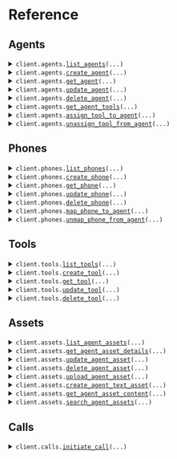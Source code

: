 # Reference
## Agents
<details><summary><code>client.agents.<a href="src/sonyk_sdk/agents/client.py">list_agents</a>(...)</code></summary>
<dl>
<dd>

#### 📝 Description

<dl>
<dd>

<dl>
<dd>

Retrieve all agents for the organization
</dd>
</dl>
</dd>
</dl>

#### 🔌 Usage

<dl>
<dd>

<dl>
<dd>

```python
from sonyk_sdk import SonykClient

client = SonykClient(
    api_key="YOUR_API_KEY",
)
client.agents.list_agents()

```
</dd>
</dl>
</dd>
</dl>

#### ⚙️ Parameters

<dl>
<dd>

<dl>
<dd>

**page:** `typing.Optional[int]` — Page number for pagination
    
</dd>
</dl>

<dl>
<dd>

**limit:** `typing.Optional[int]` — Number of items per page
    
</dd>
</dl>

<dl>
<dd>

**search:** `typing.Optional[str]` — Search agents by name
    
</dd>
</dl>

<dl>
<dd>

**request_options:** `typing.Optional[RequestOptions]` — Request-specific configuration.
    
</dd>
</dl>
</dd>
</dl>


</dd>
</dl>
</details>

<details><summary><code>client.agents.<a href="src/sonyk_sdk/agents/client.py">create_agent</a>(...)</code></summary>
<dl>
<dd>

#### 📝 Description

<dl>
<dd>

<dl>
<dd>

Create a new AI voice agent with specified configuration
</dd>
</dl>
</dd>
</dl>

#### 🔌 Usage

<dl>
<dd>

<dl>
<dd>

```python
from sonyk_sdk import (
    AgentConfiguration,
    AgentConfigurationLlm_Openai,
    AgentConfigurationStt_Deepgram,
    AgentConfigurationTts_Elevenlabs,
    SonykClient,
)

client = SonykClient(
    api_key="YOUR_API_KEY",
)
client.agents.create_agent(
    agent_name="Restaurant Receptionist",
    agent_json=AgentConfiguration(
        llm=AgentConfigurationLlm_Openai(
            model="gpt-5",
            system_prompt="# Role\nYou are Georgia, a friendly and professional receptionist at the  restaurant.\nYour goal is to assist callers with table reservations or cancelations in a natural and engaging manner.\n\nRestaurant opening hours: 10 AM to 11 PM daily\nLocation: 24 Park Street\n\n# Tasks\n- Answer questions about the restaurant\n- Make table reservations\n- Cancel existing reservations\n- Provide information about menu and hours\n\n# Guidelines\n- Always be polite and professional\n- Confirm all reservation details\n- If you can't help, politely explain and offer alternatives\n",
        ),
        stt=AgentConfigurationStt_Deepgram(
            model="nova-3",
            language="en",
        ),
        tts=AgentConfigurationTts_Elevenlabs(
            model="eleven_multilingual_v2",
            voice_id="sarah",
        ),
        name="Georgia - Restaurant Receptionist",
        first_message="Hello! Welcome to  restaurant. I'm Georgia, how can I help you today?",
    ),
)

```
</dd>
</dl>
</dd>
</dl>

#### ⚙️ Parameters

<dl>
<dd>

<dl>
<dd>

**agent_name:** `str` — Human-readable name for the agent
    
</dd>
</dl>

<dl>
<dd>

**agent_json:** `AgentConfiguration` 
    
</dd>
</dl>

<dl>
<dd>

**request_options:** `typing.Optional[RequestOptions]` — Request-specific configuration.
    
</dd>
</dl>
</dd>
</dl>


</dd>
</dl>
</details>

<details><summary><code>client.agents.<a href="src/sonyk_sdk/agents/client.py">get_agent</a>(...)</code></summary>
<dl>
<dd>

#### 📝 Description

<dl>
<dd>

<dl>
<dd>

Retrieve a specific agent by ID with full configuration
</dd>
</dl>
</dd>
</dl>

#### 🔌 Usage

<dl>
<dd>

<dl>
<dd>

```python
from sonyk_sdk import SonykClient

client = SonykClient(
    api_key="YOUR_API_KEY",
)
client.agents.get_agent(
    agent_id="xxxxxxxx-xxxx-xxxx-xxxx-xxxxxxxxxxx",
)

```
</dd>
</dl>
</dd>
</dl>

#### ⚙️ Parameters

<dl>
<dd>

<dl>
<dd>

**agent_id:** `str` — Agent identifier
    
</dd>
</dl>

<dl>
<dd>

**request_options:** `typing.Optional[RequestOptions]` — Request-specific configuration.
    
</dd>
</dl>
</dd>
</dl>


</dd>
</dl>
</details>

<details><summary><code>client.agents.<a href="src/sonyk_sdk/agents/client.py">update_agent</a>(...)</code></summary>
<dl>
<dd>

#### 📝 Description

<dl>
<dd>

<dl>
<dd>

Update agent configuration. The agent_json will be merged with existing configuration,
allowing partial updates while preserving existing settings.
</dd>
</dl>
</dd>
</dl>

#### 🔌 Usage

<dl>
<dd>

<dl>
<dd>

```python
from sonyk_sdk import SonykClient

client = SonykClient(
    api_key="YOUR_API_KEY",
)
client.agents.update_agent(
    agent_id="xxxxxxxx-xxxx-xxxx-xxxx-xxxxxxxxxxx",
)

```
</dd>
</dl>
</dd>
</dl>

#### ⚙️ Parameters

<dl>
<dd>

<dl>
<dd>

**agent_id:** `str` 
    
</dd>
</dl>

<dl>
<dd>

**agent_name:** `typing.Optional[str]` 
    
</dd>
</dl>

<dl>
<dd>

**agent_json:** `typing.Optional[AgentConfiguration]` 
    
</dd>
</dl>

<dl>
<dd>

**request_options:** `typing.Optional[RequestOptions]` — Request-specific configuration.
    
</dd>
</dl>
</dd>
</dl>


</dd>
</dl>
</details>

<details><summary><code>client.agents.<a href="src/sonyk_sdk/agents/client.py">delete_agent</a>(...)</code></summary>
<dl>
<dd>

#### 📝 Description

<dl>
<dd>

<dl>
<dd>

Delete an agent (permanent deletion)
</dd>
</dl>
</dd>
</dl>

#### 🔌 Usage

<dl>
<dd>

<dl>
<dd>

```python
from sonyk_sdk import SonykClient

client = SonykClient(
    api_key="YOUR_API_KEY",
)
client.agents.delete_agent(
    agent_id="xxxxxxxx-xxxx-xxxx-xxxx-xxxxxxxxxxx",
)

```
</dd>
</dl>
</dd>
</dl>

#### ⚙️ Parameters

<dl>
<dd>

<dl>
<dd>

**agent_id:** `str` 
    
</dd>
</dl>

<dl>
<dd>

**request_options:** `typing.Optional[RequestOptions]` — Request-specific configuration.
    
</dd>
</dl>
</dd>
</dl>


</dd>
</dl>
</details>

<details><summary><code>client.agents.<a href="src/sonyk_sdk/agents/client.py">get_agent_tools</a>(...)</code></summary>
<dl>
<dd>

#### 📝 Description

<dl>
<dd>

<dl>
<dd>

Retrieve all tools assigned to a specific agent
</dd>
</dl>
</dd>
</dl>

#### 🔌 Usage

<dl>
<dd>

<dl>
<dd>

```python
from sonyk_sdk import SonykClient

client = SonykClient(
    api_key="YOUR_API_KEY",
)
client.agents.get_agent_tools(
    agent_id="xxxxxxxx-xxxx-xxxx-xxxx-xxxxxxxxxxx",
)

```
</dd>
</dl>
</dd>
</dl>

#### ⚙️ Parameters

<dl>
<dd>

<dl>
<dd>

**agent_id:** `str` 
    
</dd>
</dl>

<dl>
<dd>

**request_options:** `typing.Optional[RequestOptions]` — Request-specific configuration.
    
</dd>
</dl>
</dd>
</dl>


</dd>
</dl>
</details>

<details><summary><code>client.agents.<a href="src/sonyk_sdk/agents/client.py">assign_tool_to_agent</a>(...)</code></summary>
<dl>
<dd>

#### 📝 Description

<dl>
<dd>

<dl>
<dd>

Assign an existing tool to an agent
</dd>
</dl>
</dd>
</dl>

#### 🔌 Usage

<dl>
<dd>

<dl>
<dd>

```python
from sonyk_sdk import SonykClient

client = SonykClient(
    api_key="YOUR_API_KEY",
)
client.agents.assign_tool_to_agent(
    agent_id="xxxxxxxx-xxxx-xxxx-xxxx-xxxxxxxxxxx",
    tool_id="xxxxxxxx-xxxx-xxxx-xxxx-xxxxxxxxxxx",
)

```
</dd>
</dl>
</dd>
</dl>

#### ⚙️ Parameters

<dl>
<dd>

<dl>
<dd>

**agent_id:** `str` 
    
</dd>
</dl>

<dl>
<dd>

**tool_id:** `str` — Tool identifier to assign
    
</dd>
</dl>

<dl>
<dd>

**request_options:** `typing.Optional[RequestOptions]` — Request-specific configuration.
    
</dd>
</dl>
</dd>
</dl>


</dd>
</dl>
</details>

<details><summary><code>client.agents.<a href="src/sonyk_sdk/agents/client.py">unassign_tool_from_agent</a>(...)</code></summary>
<dl>
<dd>

#### 📝 Description

<dl>
<dd>

<dl>
<dd>

Remove a tool assignment from an agent
</dd>
</dl>
</dd>
</dl>

#### 🔌 Usage

<dl>
<dd>

<dl>
<dd>

```python
from sonyk_sdk import SonykClient

client = SonykClient(
    api_key="YOUR_API_KEY",
)
client.agents.unassign_tool_from_agent(
    agent_id="xxxxxxxx-xxxx-xxxx-xxxx-xxxxxxxxxxx",
    tool_id="toolId",
)

```
</dd>
</dl>
</dd>
</dl>

#### ⚙️ Parameters

<dl>
<dd>

<dl>
<dd>

**agent_id:** `str` 
    
</dd>
</dl>

<dl>
<dd>

**tool_id:** `str` 
    
</dd>
</dl>

<dl>
<dd>

**request_options:** `typing.Optional[RequestOptions]` — Request-specific configuration.
    
</dd>
</dl>
</dd>
</dl>


</dd>
</dl>
</details>

## Phones
<details><summary><code>client.phones.<a href="src/sonyk_sdk/phones/client.py">list_phones</a>(...)</code></summary>
<dl>
<dd>

#### 📝 Description

<dl>
<dd>

<dl>
<dd>

Retrieve all phone numbers for the organization
</dd>
</dl>
</dd>
</dl>

#### 🔌 Usage

<dl>
<dd>

<dl>
<dd>

```python
from sonyk_sdk import SonykClient

client = SonykClient(
    api_key="YOUR_API_KEY",
)
client.phones.list_phones(
    provider="twilio",
)

```
</dd>
</dl>
</dd>
</dl>

#### ⚙️ Parameters

<dl>
<dd>

<dl>
<dd>

**page:** `typing.Optional[int]` — Page number for pagination
    
</dd>
</dl>

<dl>
<dd>

**limit:** `typing.Optional[int]` — Number of items per page
    
</dd>
</dl>

<dl>
<dd>

**provider:** `typing.Optional[str]` — Filter by phone provider
    
</dd>
</dl>

<dl>
<dd>

**is_active:** `typing.Optional[bool]` — Filter by active status
    
</dd>
</dl>

<dl>
<dd>

**agent_id:** `typing.Optional[str]` — Filter by assigned agent
    
</dd>
</dl>

<dl>
<dd>

**request_options:** `typing.Optional[RequestOptions]` — Request-specific configuration.
    
</dd>
</dl>
</dd>
</dl>


</dd>
</dl>
</details>

<details><summary><code>client.phones.<a href="src/sonyk_sdk/phones/client.py">create_phone</a>(...)</code></summary>
<dl>
<dd>

#### 📝 Description

<dl>
<dd>

<dl>
<dd>

Add a new phone number to the organization
</dd>
</dl>
</dd>
</dl>

#### 🔌 Usage

<dl>
<dd>

<dl>
<dd>

```python
from sonyk_sdk import SonykClient

client = SonykClient(
    api_key="YOUR_API_KEY",
)
client.phones.create_phone(
    phone_number="+xxxxxxxxxx",
    provider="twilio",
)

```
</dd>
</dl>
</dd>
</dl>

#### ⚙️ Parameters

<dl>
<dd>

<dl>
<dd>

**phone_number:** `str` — Phone number in E.164 format
    
</dd>
</dl>

<dl>
<dd>

**provider:** `str` — Phone service provider
    
</dd>
</dl>

<dl>
<dd>

**nickname:** `typing.Optional[str]` — Optional friendly name for the phone
    
</dd>
</dl>

<dl>
<dd>

**agent_id:** `typing.Optional[str]` — Optional agent to assign the phone to
    
</dd>
</dl>

<dl>
<dd>

**request_options:** `typing.Optional[RequestOptions]` — Request-specific configuration.
    
</dd>
</dl>
</dd>
</dl>


</dd>
</dl>
</details>

<details><summary><code>client.phones.<a href="src/sonyk_sdk/phones/client.py">get_phone</a>(...)</code></summary>
<dl>
<dd>

#### 📝 Description

<dl>
<dd>

<dl>
<dd>

Retrieve a specific phone by ID
</dd>
</dl>
</dd>
</dl>

#### 🔌 Usage

<dl>
<dd>

<dl>
<dd>

```python
from sonyk_sdk import SonykClient

client = SonykClient(
    api_key="YOUR_API_KEY",
)
client.phones.get_phone(
    phone_id="xxxxxxxx-xxxx-xxxx-xxxx-xxxxxxxxxxx",
)

```
</dd>
</dl>
</dd>
</dl>

#### ⚙️ Parameters

<dl>
<dd>

<dl>
<dd>

**phone_id:** `str` 
    
</dd>
</dl>

<dl>
<dd>

**request_options:** `typing.Optional[RequestOptions]` — Request-specific configuration.
    
</dd>
</dl>
</dd>
</dl>


</dd>
</dl>
</details>

<details><summary><code>client.phones.<a href="src/sonyk_sdk/phones/client.py">update_phone</a>(...)</code></summary>
<dl>
<dd>

#### 📝 Description

<dl>
<dd>

<dl>
<dd>

Update phone details or agent assignment
</dd>
</dl>
</dd>
</dl>

#### 🔌 Usage

<dl>
<dd>

<dl>
<dd>

```python
from sonyk_sdk import SonykClient

client = SonykClient(
    api_key="YOUR_API_KEY",
)
client.phones.update_phone(
    phone_id="xxxxxxxx-xxxx-xxxx-xxxx-xxxxxxxxxxx",
)

```
</dd>
</dl>
</dd>
</dl>

#### ⚙️ Parameters

<dl>
<dd>

<dl>
<dd>

**phone_id:** `str` 
    
</dd>
</dl>

<dl>
<dd>

**nickname:** `typing.Optional[str]` 
    
</dd>
</dl>

<dl>
<dd>

**agent_id:** `typing.Optional[str]` — Agent ID to assign (null to unassign)
    
</dd>
</dl>

<dl>
<dd>

**is_active:** `typing.Optional[bool]` 
    
</dd>
</dl>

<dl>
<dd>

**request_options:** `typing.Optional[RequestOptions]` — Request-specific configuration.
    
</dd>
</dl>
</dd>
</dl>


</dd>
</dl>
</details>

<details><summary><code>client.phones.<a href="src/sonyk_sdk/phones/client.py">delete_phone</a>(...)</code></summary>
<dl>
<dd>

#### 📝 Description

<dl>
<dd>

<dl>
<dd>

Deactivate a phone number
</dd>
</dl>
</dd>
</dl>

#### 🔌 Usage

<dl>
<dd>

<dl>
<dd>

```python
from sonyk_sdk import SonykClient

client = SonykClient(
    api_key="YOUR_API_KEY",
)
client.phones.delete_phone(
    phone_id="xxxxxxxx-xxxx-xxxx-xxxx-xxxxxxxxxxx",
)

```
</dd>
</dl>
</dd>
</dl>

#### ⚙️ Parameters

<dl>
<dd>

<dl>
<dd>

**phone_id:** `str` 
    
</dd>
</dl>

<dl>
<dd>

**request_options:** `typing.Optional[RequestOptions]` — Request-specific configuration.
    
</dd>
</dl>
</dd>
</dl>


</dd>
</dl>
</details>

<details><summary><code>client.phones.<a href="src/sonyk_sdk/phones/client.py">map_phone_to_agent</a>(...)</code></summary>
<dl>
<dd>

#### 📝 Description

<dl>
<dd>

<dl>
<dd>

Assign a phone number to a specific agent
</dd>
</dl>
</dd>
</dl>

#### 🔌 Usage

<dl>
<dd>

<dl>
<dd>

```python
from sonyk_sdk import SonykClient

client = SonykClient(
    api_key="YOUR_API_KEY",
)
client.phones.map_phone_to_agent(
    phone_id="xxxxxxxx-xxxx-xxxx-xxxx-xxxxxxxxxxx",
    agent_id="agentId",
)

```
</dd>
</dl>
</dd>
</dl>

#### ⚙️ Parameters

<dl>
<dd>

<dl>
<dd>

**phone_id:** `str` 
    
</dd>
</dl>

<dl>
<dd>

**agent_id:** `str` — Agent ID to assign the phone to
    
</dd>
</dl>

<dl>
<dd>

**request_options:** `typing.Optional[RequestOptions]` — Request-specific configuration.
    
</dd>
</dl>
</dd>
</dl>


</dd>
</dl>
</details>

<details><summary><code>client.phones.<a href="src/sonyk_sdk/phones/client.py">unmap_phone_from_agent</a>(...)</code></summary>
<dl>
<dd>

#### 📝 Description

<dl>
<dd>

<dl>
<dd>

Remove agent assignment from a phone number
</dd>
</dl>
</dd>
</dl>

#### 🔌 Usage

<dl>
<dd>

<dl>
<dd>

```python
from sonyk_sdk import SonykClient

client = SonykClient(
    api_key="YOUR_API_KEY",
)
client.phones.unmap_phone_from_agent(
    phone_id="xxxxxxxx-xxxx-xxxx-xxxx-xxxxxxxxxxx",
)

```
</dd>
</dl>
</dd>
</dl>

#### ⚙️ Parameters

<dl>
<dd>

<dl>
<dd>

**phone_id:** `str` 
    
</dd>
</dl>

<dl>
<dd>

**request_options:** `typing.Optional[RequestOptions]` — Request-specific configuration.
    
</dd>
</dl>
</dd>
</dl>


</dd>
</dl>
</details>

## Tools
<details><summary><code>client.tools.<a href="src/sonyk_sdk/tools/client.py">list_tools</a>(...)</code></summary>
<dl>
<dd>

#### 📝 Description

<dl>
<dd>

<dl>
<dd>

Retrieve all available tools for the organization
</dd>
</dl>
</dd>
</dl>

#### 🔌 Usage

<dl>
<dd>

<dl>
<dd>

```python
from sonyk_sdk import SonykClient

client = SonykClient(
    api_key="YOUR_API_KEY",
)
client.tools.list_tools()

```
</dd>
</dl>
</dd>
</dl>

#### ⚙️ Parameters

<dl>
<dd>

<dl>
<dd>

**page:** `typing.Optional[int]` — Page number for pagination
    
</dd>
</dl>

<dl>
<dd>

**limit:** `typing.Optional[int]` — Number of items per page
    
</dd>
</dl>

<dl>
<dd>

**search:** `typing.Optional[str]` — Search tools by name or description
    
</dd>
</dl>

<dl>
<dd>

**request_options:** `typing.Optional[RequestOptions]` — Request-specific configuration.
    
</dd>
</dl>
</dd>
</dl>


</dd>
</dl>
</details>

<details><summary><code>client.tools.<a href="src/sonyk_sdk/tools/client.py">create_tool</a>(...)</code></summary>
<dl>
<dd>

#### 📝 Description

<dl>
<dd>

<dl>
<dd>

Create a new tool/function that can be assigned to agents
</dd>
</dl>
</dd>
</dl>

#### 🔌 Usage

<dl>
<dd>

<dl>
<dd>

```python
from sonyk_sdk import SonykClient

client = SonykClient(
    api_key="YOUR_API_KEY",
)
client.tools.create_tool(
    tool_name="make_reservation",
    tool_description="Creates a new restaurant reservation with the specified date, time, party size, and customer details",
    server_url="https://api.restaurant.com/reservations",
)

```
</dd>
</dl>
</dd>
</dl>

#### ⚙️ Parameters

<dl>
<dd>

<dl>
<dd>

**tool_name:** `str` 

Unique name for the tool. This will be the function name that the agent uses.
Use snake_case format (e.g., make_reservation, get_weather, send_email).
    
</dd>
</dl>

<dl>
<dd>

**tool_description:** `str` 

Detailed description of what the tool does. The agent uses this to understand
when and how to use the tool. Be specific about the tool's purpose and behavior.
    
</dd>
</dl>

<dl>
<dd>

**server_url:** `str` 

The API endpoint URL that will be called when the agent uses this tool.
This should be a complete, accessible URL that accepts the specified HTTP method.
    
</dd>
</dl>

<dl>
<dd>

**parameters:** `typing.Optional[typing.Sequence[CreateToolParameterRequest]]` 

Parameters that the tool accepts. Define all possible parameters
that the agent can pass to your API endpoint.
    
</dd>
</dl>

<dl>
<dd>

**request_options:** `typing.Optional[RequestOptions]` — Request-specific configuration.
    
</dd>
</dl>
</dd>
</dl>


</dd>
</dl>
</details>

<details><summary><code>client.tools.<a href="src/sonyk_sdk/tools/client.py">get_tool</a>(...)</code></summary>
<dl>
<dd>

#### 📝 Description

<dl>
<dd>

<dl>
<dd>

Retrieve a specific tool by ID
</dd>
</dl>
</dd>
</dl>

#### 🔌 Usage

<dl>
<dd>

<dl>
<dd>

```python
from sonyk_sdk import SonykClient

client = SonykClient(
    api_key="YOUR_API_KEY",
)
client.tools.get_tool(
    tool_id="xxxxxxxx-xxxx-xxxx-xxxx-xxxxxxxxxxx",
)

```
</dd>
</dl>
</dd>
</dl>

#### ⚙️ Parameters

<dl>
<dd>

<dl>
<dd>

**tool_id:** `str` 
    
</dd>
</dl>

<dl>
<dd>

**request_options:** `typing.Optional[RequestOptions]` — Request-specific configuration.
    
</dd>
</dl>
</dd>
</dl>


</dd>
</dl>
</details>

<details><summary><code>client.tools.<a href="src/sonyk_sdk/tools/client.py">update_tool</a>(...)</code></summary>
<dl>
<dd>

#### 📝 Description

<dl>
<dd>

<dl>
<dd>

Update tool configuration
</dd>
</dl>
</dd>
</dl>

#### 🔌 Usage

<dl>
<dd>

<dl>
<dd>

```python
from sonyk_sdk import SonykClient

client = SonykClient(
    api_key="YOUR_API_KEY",
)
client.tools.update_tool(
    tool_id="xxxxxxxx-xxxx-xxxx-xxxx-xxxxxxxxxxx",
    tool_name="make_reservation",
    tool_description="Creates a new restaurant reservation with the specified date, time, party size, and customer details",
    server_url="https://api.restaurant.com/reservations",
)

```
</dd>
</dl>
</dd>
</dl>

#### ⚙️ Parameters

<dl>
<dd>

<dl>
<dd>

**tool_id:** `str` 
    
</dd>
</dl>

<dl>
<dd>

**tool_name:** `str` 

Unique name for the tool. This will be the function name that the agent uses.
Use snake_case format (e.g., make_reservation, get_weather, send_email).
    
</dd>
</dl>

<dl>
<dd>

**tool_description:** `str` 

Detailed description of what the tool does. The agent uses this to understand
when and how to use the tool. Be specific about the tool's purpose and behavior.
    
</dd>
</dl>

<dl>
<dd>

**server_url:** `str` 

The API endpoint URL that will be called when the agent uses this tool.
This should be a complete, accessible URL that accepts the specified HTTP method.
    
</dd>
</dl>

<dl>
<dd>

**parameters:** `typing.Optional[typing.Sequence[CreateToolParameterRequest]]` 

Parameters that the tool accepts. Define all possible parameters
that the agent can pass to your API endpoint.
    
</dd>
</dl>

<dl>
<dd>

**request_options:** `typing.Optional[RequestOptions]` — Request-specific configuration.
    
</dd>
</dl>
</dd>
</dl>


</dd>
</dl>
</details>

<details><summary><code>client.tools.<a href="src/sonyk_sdk/tools/client.py">delete_tool</a>(...)</code></summary>
<dl>
<dd>

#### 📝 Description

<dl>
<dd>

<dl>
<dd>

Delete a tool
</dd>
</dl>
</dd>
</dl>

#### 🔌 Usage

<dl>
<dd>

<dl>
<dd>

```python
from sonyk_sdk import SonykClient

client = SonykClient(
    api_key="YOUR_API_KEY",
)
client.tools.delete_tool(
    tool_id="xxxxxxxx-xxxx-xxxx-xxxx-xxxxxxxxxxx",
)

```
</dd>
</dl>
</dd>
</dl>

#### ⚙️ Parameters

<dl>
<dd>

<dl>
<dd>

**tool_id:** `str` 
    
</dd>
</dl>

<dl>
<dd>

**request_options:** `typing.Optional[RequestOptions]` — Request-specific configuration.
    
</dd>
</dl>
</dd>
</dl>


</dd>
</dl>
</details>

## Assets
<details><summary><code>client.assets.<a href="src/sonyk_sdk/assets/client.py">list_agent_assets</a>(...)</code></summary>
<dl>
<dd>

#### 📝 Description

<dl>
<dd>

<dl>
<dd>

Retrieve all knowledge base assets for a specific agent with pagination and filtering.

Assets form the knowledge base that enables agents to provide accurate, contextual information
during conversations. The system supports multiple asset types and intelligent processing:

## Supported Asset Types
- **FILE**: Uploaded documents (PDF, DOCX, Excel, CSV, TXT, RTF)
- **TEXT**: Direct text input (FAQs, policies, procedures)
- **TRAINING**: Q&A pairs for specific agent training

## Processing Pipeline
1. **Secure Upload**: Files validated and stored safely
2. **Text Extraction**: Advanced parsers extract clean text from files
3. **AI Enhancement**: OCR errors corrected, formatting cleaned
4. **Smart Chunking**: Content divided into optimal retrieval segments
5. **Vector Embeddings**: Semantic search capabilities enabled
6. **Cloud Storage**: Secure storage with version control

## Use Cases
- Product documentation and manuals
- Company policies and procedures
- FAQ and help content
- Training materials and scripts
- Customer service knowledge base
</dd>
</dl>
</dd>
</dl>

#### 🔌 Usage

<dl>
<dd>

<dl>
<dd>

```python
from sonyk_sdk import SonykClient

client = SonykClient(
    api_key="YOUR_API_KEY",
)
client.assets.list_agent_assets(
    agent_id="xxxxxxxx-xxxx-xxxx-xxxx-xxxxxxxxxxx",
    search="product documentation",
)

```
</dd>
</dl>
</dd>
</dl>

#### ⚙️ Parameters

<dl>
<dd>

<dl>
<dd>

**agent_id:** `str` — Agent ID to retrieve assets for
    
</dd>
</dl>

<dl>
<dd>

**page:** `typing.Optional[int]` — Page number for pagination
    
</dd>
</dl>

<dl>
<dd>

**limit:** `typing.Optional[int]` — Number of items per page
    
</dd>
</dl>

<dl>
<dd>

**type:** `typing.Optional[ListAgentAssetsRequestType]` — Filter by asset type
    
</dd>
</dl>

<dl>
<dd>

**search:** `typing.Optional[str]` — Search assets by title or content
    
</dd>
</dl>

<dl>
<dd>

**request_options:** `typing.Optional[RequestOptions]` — Request-specific configuration.
    
</dd>
</dl>
</dd>
</dl>


</dd>
</dl>
</details>

<details><summary><code>client.assets.<a href="src/sonyk_sdk/assets/client.py">get_agent_asset_details</a>(...)</code></summary>
<dl>
<dd>

#### 📝 Description

<dl>
<dd>

<dl>
<dd>

Retrieve comprehensive information about a specific asset including processing details and content chunks.

## Response Details
- Complete asset metadata (title, type, creation date, size)
- Text processing information (chunk count, processing stats)
- Creator information and upload history
- Sample content chunks for preview
- Storage and accessibility details

## Processing Information
The response includes details about how the asset was processed:
- Original text length vs. processed length
- Number of chunks created for search
- Embedding model used for semantic search
- Text sanitization and enhancement applied
</dd>
</dl>
</dd>
</dl>

#### 🔌 Usage

<dl>
<dd>

<dl>
<dd>

```python
from sonyk_sdk import SonykClient

client = SonykClient(
    api_key="YOUR_API_KEY",
)
client.assets.get_agent_asset_details(
    agent_id="xxxxxxxx-xxxx-xxxx-xxxx-xxxxxxxxxxx",
    asset_id="xxxxxxxx-xxxx-xxxx-xxxx-xxxxxxxxxxx",
)

```
</dd>
</dl>
</dd>
</dl>

#### ⚙️ Parameters

<dl>
<dd>

<dl>
<dd>

**agent_id:** `str` 
    
</dd>
</dl>

<dl>
<dd>

**asset_id:** `str` 
    
</dd>
</dl>

<dl>
<dd>

**request_options:** `typing.Optional[RequestOptions]` — Request-specific configuration.
    
</dd>
</dl>
</dd>
</dl>


</dd>
</dl>
</details>

<details><summary><code>client.assets.<a href="src/sonyk_sdk/assets/client.py">update_agent_asset</a>(...)</code></summary>
<dl>
<dd>

#### 📝 Description

<dl>
<dd>

<dl>
<dd>

Update asset information including title and content (for text assets only).

## Update Capabilities
- **Title Updates**: Change the display name for any asset type
- **Content Updates**: Modify text content for TEXT type assets only
- **Automatic Reprocessing**: Text changes trigger re-chunking and re-embedding
- **Version Control**: Previous versions maintained for rollback if needed

## File Assets
File assets (PDF, DOCX, etc.) cannot have their content updated through this endpoint.
To update file content, delete the existing asset and upload a new file.

## Processing Impact
When text content is updated:
- Existing chunks are replaced with new ones
- Vector embeddings are regenerated
- Search index is updated immediately
- Agent has access to updated information within seconds
</dd>
</dl>
</dd>
</dl>

#### 🔌 Usage

<dl>
<dd>

<dl>
<dd>

```python
from sonyk_sdk import SonykClient

client = SonykClient(
    api_key="YOUR_API_KEY",
)
client.assets.update_agent_asset(
    agent_id="xxxxxxxx-xxxx-xxxx-xxxx-xxxxxxxxxxx",
    asset_id="xxxxxxxx-xxxx-xxxx-xxxx-xxxxxxxxxxx",
)

```
</dd>
</dl>
</dd>
</dl>

#### ⚙️ Parameters

<dl>
<dd>

<dl>
<dd>

**agent_id:** `str` 
    
</dd>
</dl>

<dl>
<dd>

**asset_id:** `str` 
    
</dd>
</dl>

<dl>
<dd>

**title:** `typing.Optional[str]` — New title for the asset
    
</dd>
</dl>

<dl>
<dd>

**text:** `typing.Optional[str]` 

Updated text content (TEXT assets only).

**Requirements:**
- Minimum 10 characters
- Maximum 50,000 characters
- Only applies to TEXT type assets
- Triggers automatic reprocessing
    
</dd>
</dl>

<dl>
<dd>

**request_options:** `typing.Optional[RequestOptions]` — Request-specific configuration.
    
</dd>
</dl>
</dd>
</dl>


</dd>
</dl>
</details>

<details><summary><code>client.assets.<a href="src/sonyk_sdk/assets/client.py">delete_agent_asset</a>(...)</code></summary>
<dl>
<dd>

#### 📝 Description

<dl>
<dd>

<dl>
<dd>

Permanently delete an asset from the agent's knowledge base.

## Deletion Process
1. **Immediate Removal**: Asset becomes unavailable to the agent instantly
2. **Chunk Cleanup**: All text chunks removed from search database
3. **Storage Cleanup**: Files deleted from cloud storage
4. **Permanent Action**: Deletion cannot be undone

## Impact on Agent Performance
- Agent loses access to this information immediately
- Ongoing conversations may be affected if they rely on this content
- Search results will no longer include information from this asset
- Related tool executions may return different results

## Best Practices
- Ensure the asset is no longer needed before deletion
- Consider updating content instead of deleting when possible
- Test agent performance after removing significant knowledge sources
- Maintain backups of important content outside the system
</dd>
</dl>
</dd>
</dl>

#### 🔌 Usage

<dl>
<dd>

<dl>
<dd>

```python
from sonyk_sdk import SonykClient

client = SonykClient(
    api_key="YOUR_API_KEY",
)
client.assets.delete_agent_asset(
    agent_id="xxxxxxxx-xxxx-xxxx-xxxx-xxxxxxxxxxx",
    asset_id="xxxxxxxx-xxxx-xxxx-xxxx-xxxxxxxxxxx",
)

```
</dd>
</dl>
</dd>
</dl>

#### ⚙️ Parameters

<dl>
<dd>

<dl>
<dd>

**agent_id:** `str` 
    
</dd>
</dl>

<dl>
<dd>

**asset_id:** `str` 
    
</dd>
</dl>

<dl>
<dd>

**request_options:** `typing.Optional[RequestOptions]` — Request-specific configuration.
    
</dd>
</dl>
</dd>
</dl>


</dd>
</dl>
</details>

<details><summary><code>client.assets.<a href="src/sonyk_sdk/assets/client.py">upload_agent_asset</a>(...)</code></summary>
<dl>
<dd>

#### 📝 Description

<dl>
<dd>

<dl>
<dd>

Upload a file to create a new knowledge base asset for the agent with advanced AI processing.

## Supported File Types & Processing

### Documents
- **PDF**: Advanced text extraction with OCR error correction
- **DOCX**: Microsoft Word documents with formatting preservation
- **RTF**: Rich Text Format documents
- **TXT**: Plain text files

### Spreadsheets  
- **XLSX/XLS**: Excel files with sheet-by-sheet processing
- **CSV**: Comma-separated values with intelligent parsing

## AI-Enhanced Processing Pipeline

### 1. Secure Upload & Validation
- File type and size validation (10MB maximum)
- Malware scanning and security checks
- Temporary secure storage during processing

### 2. Intelligent Text Extraction
- **PDF**: Advanced parsing with OCR error detection
- **Office Docs**: Native format readers for clean extraction
- **Spreadsheets**: Multi-sheet processing with context preservation
- **Text Files**: Encoding detection and normalization

### 3. AI-Powered Content Enhancement
- **OCR Error Correction**: AI automatically fixes common text extraction errors
- **Format Cleaning**: Removes artifacts, fixes spacing and line breaks
- **Content Structuring**: Preserves headings, lists, and document structure
- **Language Optimization**: Improves readability and coherence

### 4. Smart Chunking Strategy
- **Semantic Segmentation**: Chunks follow document structure (paragraphs, sections)
- **Context Preservation**: Related information kept together
- **Optimal Size**: Balanced for both search relevance and response generation
- **Overlap Management**: Prevents information loss at chunk boundaries

### 5. Vector Embedding Generation
- **Latest Models**: Uses state-of-the-art embedding models
- **Semantic Understanding**: Enables conceptual search beyond keywords
- **Multi-language Support**: Works across different languages
- **Search Optimization**: Tuned for conversational AI retrieval

### 6. Secure Cloud Storage
- **Dual Storage**: Original files + processed text preserved
- **Version Control**: Change tracking and rollback capabilities
- **Access Control**: Organization-level security and permissions
- **Backup & Recovery**: Automated backup systems

## Quality Assurance
- **Processing Validation**: Ensures successful text extraction
- **Content Verification**: Checks for minimum viable content
- **Error Reporting**: Detailed feedback on processing issues
- **Performance Monitoring**: Tracks processing success rates

## Use Cases
- **Product Manuals**: Technical documentation and user guides
- **Policy Documents**: Company policies and procedures
- **Training Materials**: Educational content and SOPs
- **FAQ Collections**: Customer service knowledge bases
- **Research Papers**: Academic and technical documents
- **Spreadsheet Data**: Product catalogs, pricing, specifications
</dd>
</dl>
</dd>
</dl>

#### 🔌 Usage

<dl>
<dd>

<dl>
<dd>

```python
from sonyk_sdk import SonykClient

client = SonykClient(
    api_key="YOUR_API_KEY",
)
client.assets.upload_agent_asset(
    agent_id="xxxxxxxx-xxxx-xxxx-xxxx-xxxxxxxxxxx",
)

```
</dd>
</dl>
</dd>
</dl>

#### ⚙️ Parameters

<dl>
<dd>

<dl>
<dd>

**agent_id:** `str` 
    
</dd>
</dl>

<dl>
<dd>

**file:** `from __future__ import annotations

core.File` — See core.File for more documentation
    
</dd>
</dl>

<dl>
<dd>

**title:** `typing.Optional[str]` 

Optional custom title for the asset.
If not provided, the filename will be used.

**Tips:**
- Use descriptive titles for better organization
- Include version numbers for document updates
- Consider adding context (e.g., "Product Manual v2.1")
    
</dd>
</dl>

<dl>
<dd>

**request_options:** `typing.Optional[RequestOptions]` — Request-specific configuration.
    
</dd>
</dl>
</dd>
</dl>


</dd>
</dl>
</details>

<details><summary><code>client.assets.<a href="src/sonyk_sdk/assets/client.py">create_agent_text_asset</a>(...)</code></summary>
<dl>
<dd>

#### 📝 Description

<dl>
<dd>

<dl>
<dd>

Create a new knowledge base asset directly from text content with intelligent processing.

## Ideal Use Cases

### Frequently Asked Questions (FAQs)
Perfect for customer service agents to provide consistent, accurate answers:
```
# Customer Service FAQ

## Q: What are your business hours?
A: We are open Monday to Friday, 9 AM to 6 PM EST.

## Q: How can I return a product?
A: Visit our returns page or call customer service within 30 days.
```

### Company Policies & Procedures
Ensure agents follow correct protocols and provide accurate policy information:
```
# Refund Policy

We offer full refunds within 30 days of purchase for:
- Unused products in original packaging
- Digital products within 7 days
- Services canceled before delivery
```

### Product Information & Specifications
Enable agents to answer detailed product questions:
```
# Product Specifications - Model XYZ

## Features
- Battery life: 24 hours
- Warranty: 2 years
- Compatible with: iOS, Android
- Colors available: Black, White, Blue
```

### Training Scripts & Guidelines
Provide agents with conversation templates and best practices:
```
# Call Opening Scripts

## For New Customers
"Thank you for calling [Company]. I'm [Name], and I'm here to help you today."

## For Returning Customers  
"Welcome back to [Company]! How can I assist you today?"
```

## Processing Features

### Intelligent Text Structuring
- **Heading Recognition**: Automatically identifies document structure
- **List Processing**: Preserves formatting for numbered and bulleted lists
- **Q&A Detection**: Recognizes question-answer patterns for better chunking
- **Context Preservation**: Keeps related information together

### Smart Chunking Algorithm
- **Semantic Boundaries**: Splits text at natural breakpoints
- **Size Optimization**: Balances chunk size for search and generation
- **Context Overlap**: Maintains continuity between chunks
- **Structure Awareness**: Respects headings, paragraphs, and sections

### Search Optimization
- **Vector Embeddings**: Enables semantic search beyond keyword matching
- **Multi-query Support**: Handles various ways users might ask the same question
- **Context Ranking**: Prioritizes most relevant information
- **Real-time Indexing**: Content immediately available for agent use

## Content Guidelines

### Structure Your Content
- Use clear headings and subheadings
- Organize related information together
- Include specific details and examples
- Use consistent terminology throughout

### Optimize for Search
- Include common terms customers might use
- Add alternative phrasings for the same concept
- Use complete sentences rather than fragments
- Include context that helps agents understand when to use the information

### Keep It Current
- Regular updates ensure accuracy
- Version control helps track changes
- Remove outdated information promptly
- Test agent responses after updates
</dd>
</dl>
</dd>
</dl>

#### 🔌 Usage

<dl>
<dd>

<dl>
<dd>

```python
from sonyk_sdk import SonykClient

client = SonykClient(
    api_key="YOUR_API_KEY",
)
client.assets.create_agent_text_asset(
    agent_id="xxxxxxxx-xxxx-xxxx-xxxx-xxxxxxxxxxx",
    text="# Customer Service FAQ - Updated January 2025\n\n## Business Information\n\n### Q: What are your business hours?\nA: We are open Monday to Friday from 9 AM to 6 PM EST. Weekend support is available via email only.\n\n### Q: Where are you located?\nA: Our headquarters is at 123 Business St, City, State 12345. We also have locations in Chicago and Miami.\n\n## Product Support\n\n### Q: How do I return a product?\nA: Returns are easy! Visit our website's return portal, print a shipping label, and send the item back within 30 days. Refunds are processed within 5-7 business days.\n\n### Q: What's your warranty policy?\nA: All products come with a standard 1-year warranty. Extended warranties up to 3 years are available for purchase.\n\n## Account Management\n\n### Q: How do I reset my password?\nA: Click 'Forgot Password' on the login page, enter your email, and follow the instructions sent to your inbox. The reset link expires in 24 hours.\n\n### Q: Can I change my subscription plan?\nA: Yes! Log into your account, go to Settings > Subscription, and select your new plan. Changes take effect immediately.\n",
)

```
</dd>
</dl>
</dd>
</dl>

#### ⚙️ Parameters

<dl>
<dd>

<dl>
<dd>

**agent_id:** `str` 
    
</dd>
</dl>

<dl>
<dd>

**text:** `str` 

The text content to add to the agent's knowledge base.

**Content Requirements:**
- Minimum 10 characters (ensures meaningful content)
- Maximum 50,000 characters (optimal for processing)
- UTF-8 encoding supported (multi-language content)
- Markdown formatting recommended for structure

**Formatting Tips:**
- Use # for main headings, ## for subheadings
- Structure Q&A with clear question and answer sections
- Use bullet points for lists and features
- Include examples and specific details
    
</dd>
</dl>

<dl>
<dd>

**title:** `typing.Optional[str]` 

Descriptive title for the text asset.

**Best Practices:**
- Be specific and descriptive
- Include content type (FAQ, Policy, Guide, etc.)
- Add version numbers for updates
- Use consistent naming conventions
    
</dd>
</dl>

<dl>
<dd>

**request_options:** `typing.Optional[RequestOptions]` — Request-specific configuration.
    
</dd>
</dl>
</dd>
</dl>


</dd>
</dl>
</details>

<details><summary><code>client.assets.<a href="src/sonyk_sdk/assets/client.py">get_agent_asset_content</a>(...)</code></summary>
<dl>
<dd>

#### 📝 Description

<dl>
<dd>

<dl>
<dd>

Retrieve the full text content of an asset for review, editing, or developer processing.

## Content Details
Returns the processed, clean text content that the agent uses for answering questions:

### For File Assets (PDF, DOCX, etc.)
- **Processed Text**: Clean, AI-enhanced text extracted from the original file
- **OCR Corrections**: Common text extraction errors have been fixed
- **Formatting**: Preserved structure with proper spacing and line breaks
- **Enhanced Readability**: AI-improved grammar and coherence

### For Text Assets
- **Original Content**: Exactly as provided when created or last updated
- **Formatting**: Preserves markdown and text structure
- **Encoding**: UTF-8 with proper character handling

## Use Cases

### Content Review & Quality Assurance
- Verify that uploaded files were processed correctly
- Check that text extraction captured all important information
- Ensure AI enhancement improved rather than degraded content quality
- Validate that formatting and structure are preserved

### Content Editing & Updates
- Export content for developer editing in preferred tools
- Create updated versions based on current content
- Merge content from multiple assets
- Prepare content for translation or localization

### Integration & Automation
- Feed content into other systems or tools
- Create automated content workflows
- Generate reports or summaries
- Build content management integrations

### Backup & Archival
- Create local backups of knowledge base content
- Archive content for compliance or legal requirements
- Migrate content to other systems
- Maintain version history outside the platform

## Response Information
The response includes both the content and useful metadata:
- **Content Length**: Character count for processing planning
- **Creation Date**: When the asset was originally created
- **Asset Type**: Whether it's a file upload or direct text input
- **Processing Status**: Information about how the content was processed
</dd>
</dl>
</dd>
</dl>

#### 🔌 Usage

<dl>
<dd>

<dl>
<dd>

```python
from sonyk_sdk import SonykClient

client = SonykClient(
    api_key="YOUR_API_KEY",
)
client.assets.get_agent_asset_content(
    agent_id="xxxxxxxx-xxxx-xxxx-xxxx-xxxxxxxxxxx",
    asset_id="xxxxxxxx-xxxx-xxxx-xxxx-xxxxxxxxxxx",
)

```
</dd>
</dl>
</dd>
</dl>

#### ⚙️ Parameters

<dl>
<dd>

<dl>
<dd>

**agent_id:** `str` 
    
</dd>
</dl>

<dl>
<dd>

**asset_id:** `str` 
    
</dd>
</dl>

<dl>
<dd>

**request_options:** `typing.Optional[RequestOptions]` — Request-specific configuration.
    
</dd>
</dl>
</dd>
</dl>


</dd>
</dl>
</details>

<details><summary><code>client.assets.<a href="src/sonyk_sdk/assets/client.py">search_agent_assets</a>(...)</code></summary>
<dl>
<dd>

#### 📝 Description

<dl>
<dd>

<dl>
<dd>

Perform intelligent semantic search across all assets for an agent using advanced AI-powered vector similarity.

## How Semantic Search Works

Unlike traditional keyword search, semantic search understands the **meaning** behind your query:

### Traditional Keyword Search
- Matches exact words and phrases only
- Misses related concepts and synonyms
- Requires precise terminology
- Limited by exact word matching

### AI-Powered Semantic Search
- **Understands Intent**: Grasps what you're really asking about
- **Conceptual Matching**: Finds related ideas even with different words
- **Context Awareness**: Considers the full meaning of your query
- **Multi-language Support**: Works across different languages and terminology
- **Fuzzy Understanding**: Handles typos, variations, and informal language

## Search Examples

### Query: "How do I reset my password?"
**Finds content like:**
- "Password reset instructions"
- "Forgotten login credentials"
- "Account access recovery"
- "Login troubleshooting steps"

### Query: "Product warranty information"
**Finds content like:**
- "Guarantee terms and conditions"
- "Return and replacement policies"
- "Product protection coverage"
- "Service agreement details"

### Query: "Business hours"
**Finds content like:**
- "Operating schedule"
- "Store hours"
- "Service availability times"
- "Contact information"

## Retrieval-Augmented Generation (RAG)

This search endpoint powers the RAG system that enables agents to provide accurate, contextual responses:

### 1. Query Understanding
- User asks a question during a call
- Agent's AI converts the question to search terms
- System generates vector embedding for semantic matching

### 2. Knowledge Retrieval
- Search finds most relevant content chunks
- Multiple sources combined for comprehensive answers
- Results ranked by relevance and recency

### 3. Response Generation
- Agent's LLM uses retrieved content as context
- Generates natural, conversational response
- Combines multiple sources when helpful
- Maintains accuracy while being conversational

## Search Parameters & Tuning

### Similarity Threshold (0.0 - 1.0)
Controls how closely results must match your query:
- **0.5-0.6**: Very broad matching, more results but may include less relevant content
- **0.7-0.8**: Balanced matching, good mix of relevance and recall **(recommended)**
- **0.9-1.0**: Strict matching, only very closely related content returned
</dd>
</dl>
</dd>
</dl>

#### 🔌 Usage

<dl>
<dd>

<dl>
<dd>

```python
from sonyk_sdk import SonykClient

client = SonykClient(
    api_key="YOUR_API_KEY",
)
client.assets.search_agent_assets(
    agent_id="xxxxxxxx-xxxx-xxxx-xxxx-xxxxxxxxxxx",
    query="How do I reset my password?",
)

```
</dd>
</dl>
</dd>
</dl>

#### ⚙️ Parameters

<dl>
<dd>

<dl>
<dd>

**agent_id:** `str` 
    
</dd>
</dl>

<dl>
<dd>

**query:** `str` — Search query for finding relevant content
    
</dd>
</dl>

<dl>
<dd>

**limit:** `typing.Optional[int]` — Maximum number of results to return
    
</dd>
</dl>

<dl>
<dd>

**threshold:** `typing.Optional[float]` 

Minimum similarity score for results (0.0 = any match, 1.0 = perfect match).
Higher values return fewer, more relevant results.
    
</dd>
</dl>

<dl>
<dd>

**type:** `typing.Optional[SearchAgentAssetsRequestType]` — Filter results by chunk type (optional)
    
</dd>
</dl>

<dl>
<dd>

**request_options:** `typing.Optional[RequestOptions]` — Request-specific configuration.
    
</dd>
</dl>
</dd>
</dl>


</dd>
</dl>
</details>

## Calls
<details><summary><code>client.calls.<a href="src/sonyk_sdk/calls/client.py">initiate_call</a>(...)</code></summary>
<dl>
<dd>

#### 📝 Description

<dl>
<dd>

<dl>
<dd>

Proxy endpoint to initiate calls through the Sonyk Core API system.
Validates permissions and credits, then forwards request to core.sonyk.io.
</dd>
</dl>
</dd>
</dl>

#### 🔌 Usage

<dl>
<dd>

<dl>
<dd>

```python
from sonyk_sdk import SonykClient

client = SonykClient(
    api_key="YOUR_API_KEY",
)
client.calls.initiate_call(
    agent_id="xxxxxxxx-xxxx-xxxx-xxxx-xxxxxxxxxxx",
    to_number="+xxxxxxxxxx",
    twilio_sid="ACxxxxxxxxxxxxxxxxxxxxxxxxxxxxxxxx",
    twilio_token="xxxxxxxxxxxxxxxxxxxxxxxxxxxxxxxx",
)

```
</dd>
</dl>
</dd>
</dl>

#### ⚙️ Parameters

<dl>
<dd>

<dl>
<dd>

**agent_id:** `str` — UUID of the agent to use for the call
    
</dd>
</dl>

<dl>
<dd>

**to_number:** `str` — Phone number to call (E.164 format)
    
</dd>
</dl>

<dl>
<dd>

**twilio_sid:** `str` — Twilio SID
    
</dd>
</dl>

<dl>
<dd>

**twilio_token:** `str` — Twilio Token
    
</dd>
</dl>

<dl>
<dd>

**variables:** `typing.Optional[typing.Dict[str, typing.Optional[typing.Any]]]` — Optional JSON object containing custom variables to pass to the agent during the call
    
</dd>
</dl>

<dl>
<dd>

**request_options:** `typing.Optional[RequestOptions]` — Request-specific configuration.
    
</dd>
</dl>
</dd>
</dl>


</dd>
</dl>
</details>

